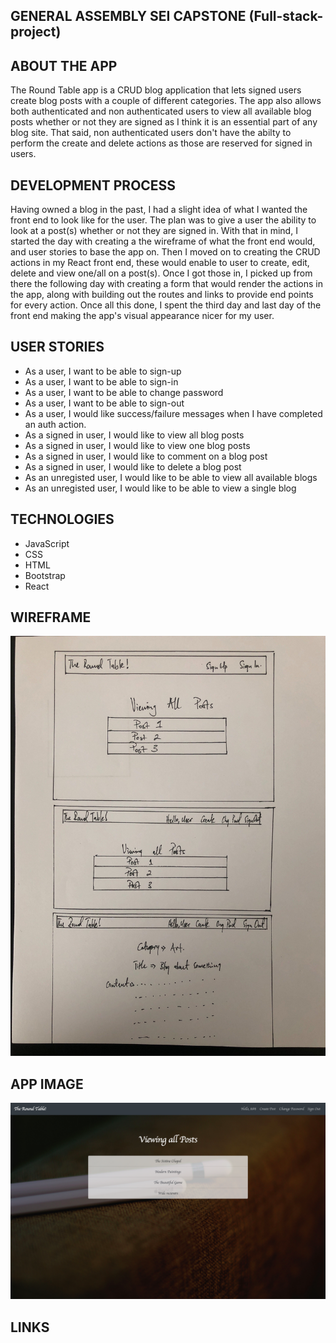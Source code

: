 ## GENERAL ASSEMBLY SEI CAPSTONE (Full-stack-project)

## ABOUT THE APP
  The Round Table app is a CRUD blog application that lets signed users create blog posts with a couple of different categories. The app also allows both authenticated and non authenticated users to view all available blog posts whether or not they are signed as I think it is an essential part of any blog site. That said, non authenticated users don't have the abilty to perform the create and delete actions as those are reserved for signed in users. 

## DEVELOPMENT PROCESS
 Having owned a blog in the past, I had a slight idea of what I wanted the front end to look like
 for the user. The plan was to give a user the ability to look at a post(s) whether or not they are signed in.
 With that in mind, I started the day with creating a the wireframe of what the front end would, and user stories to base the app on. Then I moved on to creating the CRUD actions in my React front end, these would enable to user to create, edit, delete and view one/all on a post(s). Once I got those in, I picked up from there the following day with creating a form that would render the actions in the app, along with building out the routes and links to provide end points for every action. Once all this done, I spent the third day and last day of the front end making the app's visual appearance nicer for my user.

## USER STORIES
 - As a user, I want to be able to sign-up
 - As a user, I want to be able to sign-in
 - As a user, I want to be able to change password
 - As a user, I want to be able to sign-out
 - As a user, I would like success/failure messages when I have completed an auth action.
 - As a signed in user, I would like to view all blog posts
 - As a signed in user, I would like to view one blog posts
 - As a signed in user, I would like to comment on a blog post
 - As a signed in user, I would like to delete a blog post
 - As an unregisted user, I would like to be able to view all available blogs
 - As an unregisted user, I would like to be able to view a single blog

## TECHNOLOGIES
- JavaScript
- CSS
- HTML
- Bootstrap
- React

## WIREFRAME

![image](./Capstonewireframe.jpg)

## APP IMAGE

![image](./AppImage.png)

## LINKS
